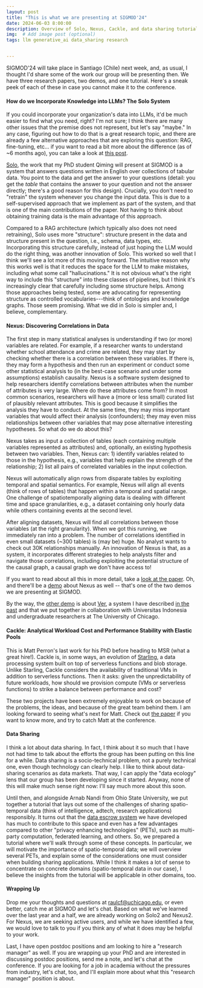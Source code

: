 ```yaml
---
layout: post
title: "This is what we are presenting at SIGMOD'24"
date: 2024-06-03 8:00:00
description: Overview of Solo, Nexus, Cackle, and data sharing tutorial
img:  # Add image post (optional)
tags: llm generative_ai data_sharing research 


---
```


SIGMOD'24 will take place in Santiago (Chile) next week, and, as usual, I thought I'd share some of the work our group will be presenting then. We have three research papers, two demos, and one tutorial. Here's a sneak peek of each of these in case you cannot make it to the conference.

#### How do we Incorporate Knowledge into LLMs? The Solo System

If you could incorporate your organization's data into LLMs, it'd be much easier to find what you need, right? I'm not sure; I think there are many other issues that the premise does not represent, but let's say "maybe." In any case, figuring out how to do that is a great research topic, and there are already a few alternative approaches that are exploring this question: RAG, fine-tuning, etc... if you want to read a bit more about the difference (as of ~6 months ago), you can take a look at [this post](http://raulcastrofernandez.com/llm-solo/).

[Solo](http://raulcastrofernandez.com/papers/solo-sigmod24.pdf), the work that my PhD student Qiming will present at SIGMOD is a system that answers questions written in English over collections of tabular data. You point to the data and get the answer to your questions (detail: you get the *table* that contains the answer to your question and not the answer directly; there's a good reason for this design). Crucially, you don't need to "retrain" the system whenever you change the input data. This is due to a self-supervised approach that we implement as part of the system, and that is one of the main contributions of the paper. Not having to think about obtaining training data is the main advantage of this approach.

Compared to a RAG architecture (which typically also does not need retraining), Solo uses more "structure": structure present in the data and structure present in the question, i.e., schema, data types, etc. Incorporating this structure carefully, instead of just hoping the LLM would do the right thing, was another innovation of Solo. This worked so well that I think we'll see a lot more of this moving forward. The intuitive reason why this works well is that it reduces the space for the LLM to make mistakes, including what some call "hallucinations." It is not obvious what's the right way to include this "structure" into these classes of pipelines, but I think it's increasingly clear that carefully including some structure helps. Among those approaches being tested, some are advocating for representing structure as controlled vocabularies---think of ontologies and knowledge graphs. Those seem promising. What we did in Solo is simpler and, I believe, complementary.

#### Nexus: Discovering Correlations in Data

The first step in many statistical analyses is understanding if two (or more) variables are related. For example, if a researcher wants to understand whether school attendance and crime are related, they may start by checking whether there is a correlation between these variables. If there is, they may form a hypothesis and then run an experiment or conduct some other statistical analysis to (in the best-case scenario and under some assumptions) establish causality. Nexus is a software system designed to help researchers identify correlations between attributes when the number of attributes is very large. Where do these attributes come from? In most common scenarios, researchers will have a (more or less small) curated list of plausibly relevant attributes. This is good because it simplifies the analysis they have to conduct. At the same time, they may miss important variables that would affect their analysis (confounders); they may even miss relationships between other variables that may pose alternative interesting hypotheses. So what do we do about this?

Nexus takes as input a collection of tables (each containing multiple variables represented as attributes) and, optionally, an existing hypothesis between two variables. Then, Nexus can: 1) identify variables related to those in the hypothesis, e.g., variables that help explain the strength of the relationship; 2) list all pairs of correlated variables in the input collection.

Nexus will automatically align rows from disparate tables by exploiting temporal and spatial semantics. For example, Nexus will align all events (think of rows of tables) that happen within a temporal and spatial range. One challenge of spatiotemporally aligning data is dealing with different time and space granularities, e.g., a dataset containing only hourly data while others containing events at the second level.

After aligning datasets, Nexus will find all correlations between those variables (at the right granularity). When we got this running, we immediately ran into a problem. The number of correlations identified in even small datasets (~300 tables) is (may be) huge. No analyst wants to check out 30K relationships manually. An innovation of Nexus is that, as a system, it incorporates different strategies to help analysts filter and navigate those correlations, including exploiting the potential structure of the causal graph, a causal graph we don't have access to!

If you want to read about all this in more detail, take a [look at the paper](http://raulcastrofernandez.com/papers/nexus-sigmod24.pdf). Oh, and there'll be a [demo](http://raulcastrofernandez.com/papers/Nexus_SIGMOD_24_Demo.pdf) about Nexus as well -- that's one of the two demos we are presenting at SIGMOD. 

By the way, the [other demo](http://raulcastrofernandez.com/papers/Ver_SIGMOD_24_Demo.pdf) is about [Ver](http://raulcastrofernandez.com/papers/ver.pdf), a system I have described [in the past](http://raulcastrofernandez.com/data-discovery-updates/) and that we put together in collaboration with Universitas Indonesia and undergraduate researchers at The University of Chicago.

#### Cackle: Analytical Workload Cost and Performance Stability with Elastic Pools

This is Matt Perron's last work for his PhD before heading to MSR (what a great hire!). Cackle is, in some ways, an evolution of [Starling](https://arxiv.org/abs/1911.11727), a data processing system built on top of serverless functions and blob storage. Unlike Starling, Cackle considers the availability of traditional VMs in addition to serverless functions. Then it asks: given the unpredictability of future workloads, how should we provision compute (VMs or serverless functions) to strike a balance between performance and cost?

These two projects have been extremely enjoyable to work on because of the problems, the ideas, and because of the great team behind them. I am looking forward to seeing what's next for Matt. Check out [the paper](http://raulcastrofernandez.com/papers/cackle-sigmod24.pdf) if you want to know more, and try to catch Matt at the conference.

#### Data Sharing

I think a lot about data sharing. In fact, I think about it so much that I have not had time to talk about the efforts the group has been putting on this line for a while. Data sharing is a socio-technical problem, not a purely technical one, even though technology can clearly help. I like to think about data-sharing scenarios as data markets. That way, I can apply the "data ecology" lens that our group has been developing since it started. Anyway, none of this will make much sense right now: I'll say much more about this soon.

Until then, and alongside Arnab Nandi from Ohio State University, we put together a tutorial that lays out some of the challenges of sharing spatio-temporal data (think of intelligence, adtech, research applications) responsibly. It turns out that the [data escrow system](http://raulcastrofernandez.com/papers/data_station_paper-11.pdf) we have developed has much to contribute to this space and even has a few advantages compared to other "privacy enhancing technologies" (PETs), such as multi-party computation, federated learning, and others. So, we prepared a tutorial where we'll walk through some of these concepts. In particular, we will motivate the importance of spatio-temporal data; we will overview several PETs, and explain some of the considerations one must consider when building sharing applications. While I think it makes a lot of sense to concentrate on concrete domains (spatio-temporal data in our case), I believe the insights from the tutorial will be applicable in other domains, too.

#### Wrapping Up

Drop me your thoughts and questions at raulcf@uchicago.edu, or even better, catch me at SIGMOD and let's chat. Based on what we've learned over the last year and a half, we are already working on Solo2 and Nexus2. For Nexus, we are seeking active users, and while we have identified a few, we would love to talk to you if you think any of what it does may be helpful to your work. 

Last, I have open postdoc positions and am looking to hire a "research manager" as well. If you are wrapping up your PhD and are interested in discussing postdoc positions, send me a note, and let's chat at the conference. If you are looking for a job in academia without the pressures from industry, let's chat, too, and I'll explain more about what this "research manager" position is about.
